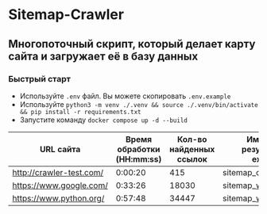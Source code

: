# Sitemap-Crawler
## Многопоточный скрипт, который делает карту сайта и загружает её в базу данных
### Быстрый старт
- Используйте `.env` файл. Вы можете скопировать `.env.example`
- Используйте `python3 -m venv ./.venv && source ./.venv/bin/activate && pip install -r requirements.txt` 
- Запустите команду `docker compose up -d --build`


| URL сайта                | Время обработки (HH:mm:ss) | Кол-во найденных ссылок | Имя файла с результатом (в expamles)   |
|--------------------------|--------------------------|---------------------------|----------------------------------------|
| http://crawler-test.com/ | 0:00:20                  | 415                       | sitemap_crawler-test.com               |
| https://www.google.com/  | 0:33:26                  | 18030                     | sitemap_www.google.com                 |
| https://www.python.org/  | 0:57:48                  | 34447                     | sitemap_www.python.org                 |
